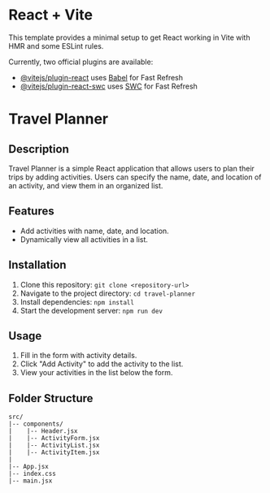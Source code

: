 # React + Vite

This template provides a minimal setup to get React working in Vite with HMR and some ESLint rules.

Currently, two official plugins are available:

- [@vitejs/plugin-react](https://github.com/vitejs/vite-plugin-react/blob/main/packages/plugin-react/README.md) uses [Babel](https://babeljs.io/) for Fast Refresh
- [@vitejs/plugin-react-swc](https://github.com/vitejs/vite-plugin-react-swc) uses [SWC](https://swc.rs/) for Fast Refresh


# Travel Planner

## Description
Travel Planner is a simple React application that allows users to plan their trips by adding activities. Users can specify the name, date, and location of an activity, and view them in an organized list.

## Features
- Add activities with name, date, and location.
- Dynamically view all activities in a list.

## Installation
1. Clone this repository: `git clone <repository-url>`
2. Navigate to the project directory: `cd travel-planner`
3. Install dependencies: `npm install`
4. Start the development server: `npm run dev`

## Usage
1. Fill in the form with activity details.
2. Click "Add Activity" to add the activity to the list.
3. View your activities in the list below the form.

## Folder Structure
```plaintext
src/
|-- components/
|    |-- Header.jsx
|    |-- ActivityForm.jsx
|    |-- ActivityList.jsx
|    |-- ActivityItem.jsx
|
|-- App.jsx
|-- index.css
|-- main.jsx
